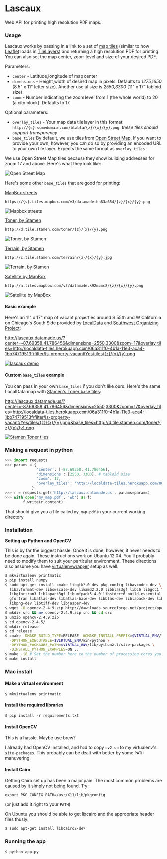 # Lascaux

Web API for printing high resolution PDF maps.

### Usage
Lascaux works by passing in a link to a set of [map tiles](https://www.mapbox.com/foundations/how-web-maps-work/) (similar to how [Leaflet](http://leafletjs.com/) loads in [TileLayers](http://leafletjs.com/reference.html#tilelayer)) and returning a high resolution PDF for printing. You can also set the map center, zoom level and size of your desired PDF.

Parameters:
* `center` - Latitude,longitude of map center
* `dimensions` - Height,width of desired map in pixels. Defaults to *1275,1650* (8.5" x 11" letter size). Another useful size is *2550,3300* (11" x 17" tabloid size)
* `zoom` - Number indicating the zoom level from 1 (the whole world) to 20 (a city block). Defaults to 17.

Optional parameters:
* `overlay_tiles` - Your map data tile layer in this format: `http://{s}.somedomain.com/blabla/{z}/{x}/{y}.png`. *these tiles should support transparency*
* `base_tiles` By default, we use tiles from [Open Street Map](http://www.openstreetmap.org/#map=13/41.8846/-87.6822). If you want to provide your own, however, you can do so by providing an encoded URL to your own tile layer. Expects the same format as `overlay_tiles`

We use Open Street Map tiles because they show building addresses for zoom 17 and above. Here's what they look like:

![Open Street Map](https://raw.githubusercontent.com/datamade/lascaux/master/images/openstreetmap-tiles.png)

Here's some other `base_tiles` that are good for printing:

[MapBox streets](https://a.tiles.mapbox.com/v4/datamade.hnmob3j3/page.html?access_token=pk.eyJ1IjoiZGF0YW1hZGUiLCJhIjoiaXhhVGNrayJ9.0yaccougI3vSAnrKaB00vA#3/0.00/0.00) 

`https://{s}.tiles.mapbox.com/v3/datamade.hn83a654/{z}/{x}/{y}.png`

![Mapbox streets](https://raw.githubusercontent.com/datamade/lascaux/master/images/mapbox-streets-tiles.png)

[Toner, by Stamen](http://maps.stamen.com/#toner/12/37.7706/-122.3782) 

`http://d.tile.stamen.com/toner/{z}/{x}/{y}.png`

![Toner, by Stamen](https://raw.githubusercontent.com/datamade/lascaux/master/images/stamen-toner-tiles.png)

[Terrain, by Stamen](http://maps.stamen.com/#terrain/12/37.7706/-122.3782) 

`http://c.tile.stamen.com/terrain/{z}/{x}/{y}.jpg`

![Terrain, by Stamen](https://raw.githubusercontent.com/datamade/lascaux/master/images/stamen-terrain-tiles.png)

[Satellite by MapBox](https://a.tiles.mapbox.com/v4/datamade.k92mcmc8/page.html?access_token=pk.eyJ1IjoiZGF0YW1hZGUiLCJhIjoiaXhhVGNrayJ9.0yaccougI3vSAnrKaB00vA#3/44.47/-100.81) 

`http://a.tiles.mapbox.com/v3/datamade.k92mcmc8/{z}/{x}/{y}.png`

![Satellite by MapBox](https://raw.githubusercontent.com/datamade/lascaux/master/images/mapbox-satellite-tiles.png)

#### Basic example
Here's an 11" x 17" map of vacant properties around S 55th and W California on Chicago's South Side provided by [LocalData](http://localdata.com/) and [Southwest Organizing Project](http://www.swopchicago.org):

http://lascaux.datamade.us/?center=-87.69358,41.786456&dimensions=2550,3300&zoom=17&overlay_tiles=http://localdata-tiles.herokuapp.com/06a311f0-4b1a-11e3-aca4-1bb74719513f/filter/Is-property-vacant/Yes/tiles/{z}/{x}/{y}.png

[![lascaux demo](https://raw.githubusercontent.com/datamade/lascaux/master/images/lascaux-demo.png)](http://lascaux.datamade.us/?center=-87.69358,41.786456&dimensions=2550,3300&zoom=17&overlay_tiles=http://localdata-tiles.herokuapp.com/06a311f0-4b1a-11e3-aca4-1bb74719513f/filter/Is-property-vacant/Yes/tiles/{z}/{x}/{y}.png)

#### Custom `base_tiles` example
You can pass in your own `base_tiles` if you don't like ours. Here's the same LocalData map with [Stamen's Toner base tiles](http://maps.stamen.com/toner/#12/37.7706/-122.3782):

http://lascaux.datamade.us/?center=-87.69358,41.786456&dimensions=2550,3300&zoom=17&overlay_tiles=http://localdata-tiles.herokuapp.com/06a311f0-4b1a-11e3-aca4-1bb74719513f/filter/Is-property-vacant/Yes/tiles/{z}/{x}/{y}.png&base_tiles=http://d.tile.stamen.com/toner/{z}/{x}/{y}.png

[![Stamen Toner tiles](https://raw.githubusercontent.com/datamade/lascaux/master/images/stamen-base.png)](http://lascaux.datamade.us/?center=-87.69358,41.786456&dimensions=2550,3300&zoom=17&overlay_tiles=http://localdata-tiles.herokuapp.com/06a311f0-4b1a-11e3-aca4-1bb74719513f/filter/Is-property-vacant/Yes/tiles/{z}/{x}/{y}.png&base_tiles=http://d.tile.stamen.com/toner/{z}/{x}/{y}.png)

### Making a request in python

``` python
>>> import requests
>>> params = {
              'center': [-87.69358, 41.786456],
              'dimensions': [2550, 3300], # tabloid size
              'zoom': 17,
              'overlay_tiles': 'http://localdata-tiles.herokuapp.com/06a311f0-4b1a-11e3-aca4-1bb74719513f/filter/Is-property-vacant/Yes/tiles/{z}/{x}/{y}.png'
            }
>>> r = requests.get('http://lascaux.datamade.us', params=params)
>>> with open('my_map.pdf', 'wb') as f:
        f.write(r.content)
```

That should give you a file called ``my_map.pdf`` in your current working directory

### Installation

**Setting up Python and OpenCV**

This is by far the biggest hassle. Once it is done, however, it never needs to
be done again. These instructions work on Ubuntu 12.04. You’ll probably need to
modify them to suit your particular environment. These directions also assume
you have [virtualenvwrapper](http://virtualenvwrapper.readthedocs.org/en/latest/)
setup as well.

```bash
$ mkvirtualenv printmatic
$ pip install numpy
$ sudo apt-get install cmake libgtk2.0-dev pkg-config libavcodec-dev \
  libavformat-dev libswscale-dev libamd2.2.0 libblas3gf libc6 libgcc1 \
  libgfortran3 liblapack3gf libumfpack5.4.0 libstdc++6 build-essential \
  gfortran libatlas-dev libatlas-base-dev libblas-dev liblapack-dev libjpeg-dev \
  libpng-dev libtiff-dev libjasper-dev
$ wget -O opencv-2.4.9.zip http://downloads.sourceforge.net/project/opencvlibrary/opencv-unix/2.4.9/opencv-2.4.9.zip?r=http%3A%2F%2Fopencv.org%2Fdownloads.html&ts=1403558615&use_mirror=softlayer-dal
$ mkdir src && mv opencv-2.4.9.zip src && cd src
$ unzip opencv-2.4.9.zip
$ cd opencv-2.4.5/
$ mkdir release
$ cd release
$ cmake -DMAKE_BUILD_TYPE=RELEASE -DCMAKE_INSTALL_PREFIX=$VIRTUAL_ENV/local/ \
  -DPYTHON_EXECUTABLE=$VIRTUAL_ENV/bin/python \
  -DPYTHON_PACKAGES_PATH=$VIRTUAL_ENV/lib/python2.7/site-packages \
  -DINSTALL_PYTHON_EXAMPLES=ON ..
$ make -j8 # Set the number here to the number of processing cores you have
$ make install
```

### Mac install

#### Make a virtual environment

    $ mkvirtualenv printmatic

#### Install the required libraries

    $ pip install -r requirements.txt

#### Install OpenCV

This is a hassle. Maybe use brew?

I already had OpenCV installed, and had to copy `cv2.so` to my virtualenv's
`site-packages`. This probably can be dealt with better by some `PATH`
manuvering.

#### Install Cairo

Getting Cairo set up has been a major pain. The most common problems are caused
by it simply not being found. Try:

    export PKG_CONFIG_PATH=/usr/X11/lib/pkgconfig

(or just add it right to your `PATH`)

On Ubuntu you should be able to get libcairo and the appropriate header files thusly:

```bash 
$ sudo apt-get install libcairo2-dev
```

### Running the app

    $ python app.py
